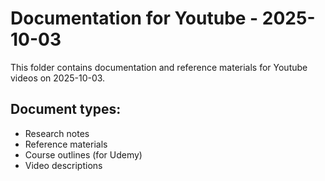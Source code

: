 # Documentation for Youtube - 2025-10-03

This folder contains documentation and reference materials for Youtube videos on 2025-10-03.

## Document types:
- Research notes
- Reference materials
- Course outlines (for Udemy)
- Video descriptions
